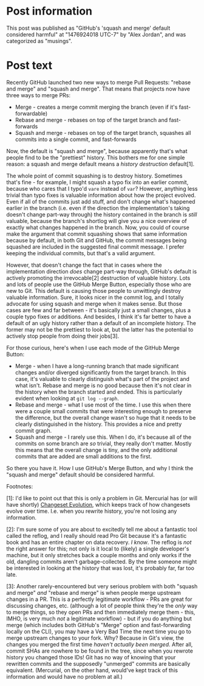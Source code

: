 # Post information

This post was published as "GitHub's 'squash and merge' default considered harmful" at "1476924018 UTC-7" by "Alex Jordan", and was categorized as "musings".

# Post text

Recently GitHub launched two new ways to merge Pull Requests: "rebase and merge" and "squash and merge". That means that projects now have three ways to merge PRs:

* Merge - creates a merge commit merging the branch (even if it's fast-forwardable)
* Rebase and merge - rebases on top of the target branch and fast-forwards
* Squash and merge - rebases on top of the target branch, squashes all commits into a single commit, and fast-forwards

Now, the default is "squash and merge", because apparently that's what people find to be the "prettiest" history. This bothers me for one simple reason: a squash and merge default means a _history destruction_ default\[1].

The whole point of commit squashing is to destroy history. Sometimes that's fine - for example, I might squash a typo fix into an earlier commit, because who cares that I typo'd `vare` instead of `var`? However, anything less trivial than typo fixes is valuable information about how the project evolved. Even if all of the commits just add stuff, and don't change what's happened earlier in the branch (i.e. even if the direction the implementation's taking doesn't change part-way through) the history contained in the branch is _still_ valuable, because the branch's shortlog will give you a nice overview of exactly what changes happened in the branch. Now, you could of course make the argument that commit squashing shows that same information because by default, in both Git and GitHub, the commit messages being squashed are included in the suggested final commit message. I prefer keeping the individual commits, but that's a valid argument.

However, that doesn't change the fact that in cases where the implementation direction _does_ change part-way through, GitHub's default is actively promoting the irrevocable\[2] destruction of valuable history. Lots and lots of people use the GitHub Merge Button, especially those who are new to Git. This default is causing those people to unwittingly destroy valuable information. Sure, it looks nicer in the commit log, and I totally advocate for using squash and merge when it makes sense. But those cases are few and far between - it's basically just a small changes, plus a couple typo fixes or additions. And besides, I think it's far better to have a default of an ugly history rather than a default of an incomplete history. The former may not be the prettiest to look at, but the latter has the potential to actively stop people from doing their jobs\[3].

For those curious, here's when I use each mode of the GitHub Merge Button:

* Merge - when I have a long-running branch that made significant changes and/or diverged significantly from the target branch. In this case, it's valuable to clearly distinguish what's part of the project and what isn't. Rebase and merge is no good because then it's not clear in the history when the branch started and ended. This is particularly evident when looking at `git log --graph`.
* Rebase and merge - what I use most of the time. I use this when there were a couple small commits that were interesting enough to preserve the difference, but the overall change wasn't so huge that it needs to be clearly distinguished in the history. This provides a nice and pretty commit graph.
* Squash and merge - I rarely use this. When I do, it's because all of the commits on some branch are _so_ trivial, they really don't matter. Mostly this means that the overall change is tiny, and the only additional commits that are added are small additions to the first.

So there you have it. How I use GitHub's Merge Button, and why I think the "squash and merge" default should be considered harmful.

Footnotes:

 \[1]: I'd like to point out that this is only a problem in Git. Mercurial has (or will have shortly) [Changeset Evolution][1], which keeps track of how changesets evolve over time. I.e. when you rewrite history, you're not losing any information.

 \[2]: I'm sure some of you are about to excitedly tell me about a fantastic tool called the reflog, and I really should read Pro Git because it's a fantastic book and has an entire chapter on data recovery. _I know_. The reflog is _not_ the right answer for this; not only is it local to (likely) a single developer's machine, but it only stretches back a couple months and only works if the old, dangling commits aren't garbage-collected. By the time someone might be interested in looking at the history that was lost, it's probably far, far too late.

 \[3]: Another rarely-encountered but very serious problem with both "squash and merge" _and_ "rebase and merge" is when people merge upstream changes in a PR. This is a perfectly legitimate workflow - PRs are great for discussing changes, etc. (although a lot of people think they're the _only_ way to merge things, so they open PRs and then immediately merge them - this, IMHO, is very much _not_ a legitimate workflow) - but if you do anything but merge (which includes both GitHub's "Merge" option and fast-forwarding locally on the CLI), you may have a Very Bad Time the next time you go to merge upstream changes to your fork. Why? Because in Git's view, the changes you merged the first time _haven't actually been merged_. After all, commit SHAs are nowhere to be found in the tree, since when you rewrote history you changed those IDs! Git has no way of knowing that your rewritten commits and the supposedly "unmerged" commits are basically equivalent. (Mercurial, on the other hand, would've kept track of this information and would have no problem at all.)

 [1]: https://www.mercurial-scm.org/wiki/ChangesetEvolution
